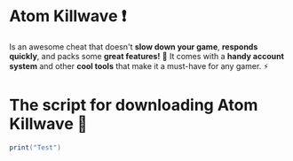 # Atom Killwave ❗
Is an awesome cheat that doesn't **slow down your game**, **responds quickly**, and packs some **great features!** 🚀 
It comes with a **handy account system** and other **cool tools** that make it a must-have for any gamer. ⚡ 
# The script for downloading Atom Killwave 📢
```lua
print("Test")
```
